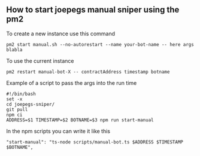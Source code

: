 ## How to start joepegs manual sniper using the pm2

To create a new instance use this command

```
pm2 start manual.sh --no-autorestart --name your-bot-name -- here args blabla
```

To use the current instance

```
pm2 restart manual-bot-X -- contractAddress timestamp botname
```

Example of a script to pass the args into the run time

```
#!/bin/bash
set -x
cd joepegs-sniper/
git pull
npm ci
ADDRESS=$1 TIMESTAMP=$2 BOTNAME=$3 npm run start-manual
```

In the npm scripts you can write it like this

```
"start-manual": "ts-node scripts/manual-bot.ts $ADDRESS $TIMESTAMP $BOTNAME",
```
